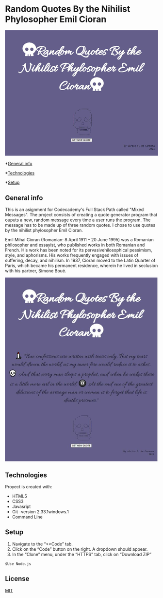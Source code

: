# Random Quotes By the Nihilist Phylosopher **Emil Cioran**

![Quote Machine 1](https://github.com/new-media-art/random-quote-generator/blob/master/images/emil-cioran1.JPG)


*[General info](#general-info)

*[Technologies](#technologies)

*[Setup](#setup)

## General info
This is an asignment for Codecademy's Full Stack Path  called "Mixed Messages".  The project consists of creating a quote generator program that ouputs a new, random message every time a user runs the program.  The message has to be made up of three random quotes.  I chose to use quotes by the nihilist phylosopher Emil Cioran.

Emil Mihai Cioran (Romanian: 8 April 1911 – 20 June 1995) was a Romanian philosopher and essayist, who published works in both Romanian and French. His work has been noted for its pervasivehilosophical pessimism, style, and aphorisms. His works frequently engaged with issues of suffering, decay, and nihilism. In 1937, Cioran moved to the Latin Quarter of Paris, which became his permanent residence, wherein he lived in seclusion with his partner, Simone Boué.

![Quote Machine 2](https://github.com/new-media-art/random-quote-generator/blob/master/images/emil-cioran2.JPG)

## Technologies
Proyect is created with:
  * HTML5
  * CSS3
  * Javasript
  * Git -version 2.33.1windows.1
  * Command Line

## Setup
1. Navigate to the “<>Code” tab.
2. Click on the “Code” button on the right. A dropdown should appear.
3. In the “Clone” menu, under the “HTTPS” tab, click on “Download ZIP”

```
$Use Node.js 
```

## License
[MIT](https://choosealicense.com/licenses/mit/)
